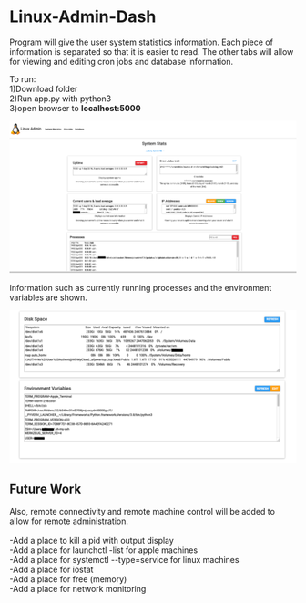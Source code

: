# Linux-Admin-Dash
<p>
Program will give the user system statistics information. Each piece of information is separated so that it is easier to read.
The other tabs will allow for viewing and editing cron jobs and database information. 
</p>

<p>
To run:
  <br> 1)Download folder
  <br> 2)Run app.py with python3
  <br> 3)open browser to <strong>localhost:5000</strong>
</p>
<img src="images/Screenshot1-systemstats.png">

<p>
Information such as currently running processes and the environment variables are shown. 
</p>
<img src="images/Screenshot2-systemstats.png">


## Future Work

<p> 
Also, remote connectivity and remote machine control will be added to allow for remote administration. 
  <br>
  <br>-Add a place to kill a pid with output display
  <br>-Add a place for launchctl -list for apple machines
  <br>-Add a place for systemctl --type=service for linux machines
  <br>-Add a place for iostat
  <br>-Add a place for free (memory)
  <br>-Add a place for network monitoring
  
</p>
